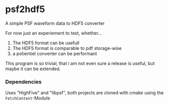 # psf2hdf5
A simple PSF waveform data to HDF5 converter

For now just an experiement to test, whether...

1. The HDF5 format can be usefull
2. The HDF5 format is comparable to pdf storage-wise
3. a potientiel converter can be performant

This program is so trivial, that i am not even sure a release is useful, but maybe it can be extended.


### Dependencies

Uses "HighFive" and "libpsf", both projects are cloned with cmake using the `FetchContent`-Module
